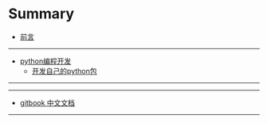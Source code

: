 # Summary

* [前言](README.md)

---
<!-- python编程开发 -->
- [python编程开发](python/README.md)
  - [开发自己的python包](./python/package.md)
---

---
<!-- 文档 -->
- [gitbook 中文文档](https://chrisniael.gitbooks.io/gitbook-documentation/content/index.html)
---